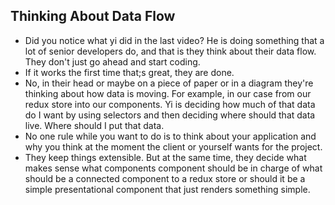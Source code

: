 ## Thinking About Data Flow

- Did you notice what yi did in the last video? He is doing something that a lot of senior developers do, and that is they think about their data flow. They don't just go ahead and start coding.
- If it works the first time that;s great, they are done.
- No, in their head or maybe on a piece of paper or in a diagram they're thinking about how data is moving. For example, in our case from our redux store into our components. Yi is deciding how much of that data do I want by using selectors and then deciding where should that data live. Where should I put that data.
- No one rule while you want to do is to think about your application and why you think at the moment the client or yourself wants for the project.
- They keep things extensible. But at the same time, they decide what makes sense what components component should be in charge of what should be a connected component to a redux store or should it be a simple presentational component that just renders something simple.
